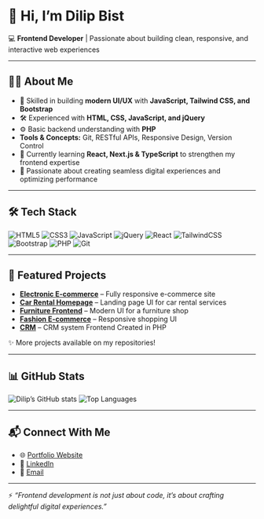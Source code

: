# 👋 Hi, I’m **Dilip Bist**  

💻 **Frontend Developer** | Passionate about building clean, responsive, and interactive web experiences

---

## 🧑‍💻 About Me  

- 🎨 Skilled in building **modern UI/UX** with **JavaScript, Tailwind CSS, and Bootstrap**  
- 🛠️ Experienced with **HTML, CSS, JavaScript, and jQuery**  
- ⚙️ Basic backend understanding with **PHP**  
- **Tools & Concepts:** Git, RESTful APIs, Responsive Design, Version Control  
- 🌱 Currently learning **React, Next.js & TypeScript** to strengthen my frontend expertise  
- 🚀 Passionate about creating seamless digital experiences and optimizing performance  

---

## 🛠️ Tech Stack  

![HTML5](https://img.shields.io/badge/HTML5-E34F26?style=flat&logo=html5&logoColor=white)  ![CSS3](https://img.shields.io/badge/CSS3-1572B6?style=flat&logo=css3&logoColor=white)  ![JavaScript](https://img.shields.io/badge/JavaScript-F7DF1E?style=flat&logo=javascript&logoColor=black)  ![jQuery](https://img.shields.io/badge/jQuery-0769AD?style=flat&logo=jquery&logoColor=white)  ![React](https://img.shields.io/badge/React-20232A?style=flat&logo=react&logoColor=61DAFB)  ![TailwindCSS](https://img.shields.io/badge/Tailwind_CSS-38B2AC?style=flat&logo=tailwind-css&logoColor=white)  ![Bootstrap](https://img.shields.io/badge/Bootstrap-563D7C?style=flat&logo=bootstrap&logoColor=white)  ![PHP](https://img.shields.io/badge/PHP-777BB4?style=flat&logo=php&logoColor=white)  ![Git](https://img.shields.io/badge/Git-F05032?style=flat&logo=git&logoColor=white)  

---

## 📂 Featured Projects  

- [**Electronic E-commerce**](https://github.com/DilipBist/Electronic-e-commerce) – Fully responsive e-commerce site  
- [**Car Rental Homepage**](https://github.com/DilipBist/CarRental-HomePage) – Landing page UI for car rental services  
- [**Furniture Frontend**](https://github.com/DilipBist/Furniture-Frontend) – Modern UI for a furniture shop  
- [**Fashion E-commerce**](https://github.com/DilipBist/Fashion-Ecommerce-) – Responsive shopping UI  
- [**CRM**](https://github.com/DilipBist/CRM) – CRM system Frontend Created in PHP  

✨ More projects available on my repositories!  

---

## 📊 GitHub Stats  

![Dilip’s GitHub stats](https://github-readme-stats.vercel.app/api?username=DilipBist&show_icons=true&theme=tokyonight)       ![Top Languages](https://github-readme-stats.vercel.app/api/top-langs/?username=DilipBist&layout=compact&theme=tokyonight)  

---

## 📬 Connect With Me  

- 🌐 [Portfolio Website](https://dilipbist.github.io/Dilip-portfolio/)  
- 💼 [LinkedIn](https://www.linkedin.com/in/dilip-bist-9a6734278)  
- 📧 [Email](mailto:dilipbist879@gmail.com)  

---

⚡ *“Frontend development is not just about code, it’s about crafting delightful digital experiences.”*  
